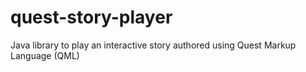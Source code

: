 # quest-story-player
Java library to play an interactive story authored using Quest Markup Language (QML)
